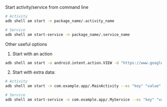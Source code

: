 
Start activity/service from command line

```sh
# Activity
adb shell am start -n package_name/.activity_name

# Service
adb shell am start-service -n package_name/.service_name
```

Other useful options
1. Start with an action

```sh
adb shell am start -a android.intent.action.VIEW -d "https://www.google.com"
```

2. Start with extra data:

```sh
# Activity
adb shell am start -n com.example.app/.MainActivity --es "key" "value"

# Service
adb shell am start-service -n com.example.app/.MyService --es "key" "value"

```
